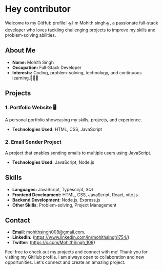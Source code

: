 # Hey contributor

Welcome to my GitHub profile! 🛸I'm Mohith singh🛸, a passionate full-stack developer who loves tackling challenging projects to improve my skills and problem-solving abilities.

## About Me

- **Name:** Mohith Singh
- **Occupation:** Full-Stack Developer
- **Interests:** Coding, problem-solving, technology, and continuous learning.🚀🚀🚀

## Projects

### 1. Portfolio Website 🖥️
A personal portfolio showcasing my skills, projects, and experience.

- **Technologies Used:** HTML, CSS, JavaScript

### 2. Email Sender Project
A project that enables sending emails to multiple users using JavaScript.

- **Technologies Used:** JavaScript, Node.js

## Skills

- **Languages:** JavaScript, Typescript, SQL
- **Frontend Development:** HTML, CSS, JavaScript, React, vite.js
- **Backend Development:** Node.js, Express.js
- **Other Skills:** Problem-solving, Project Management

## Contact

- **Email:** mohithsingh008@gmail.com.
- **LinkedIn:** (https://www.linkedin.com/in/mohithsingh1754/)
- **Twitter:** (https://x.com/MohithSingh_108)

Feel free to check out my projects and connect with me!
Thank you for visiting my GitHub profile. I am always open to collaboration and new opportunities. Let's connect and create an amazing project.



